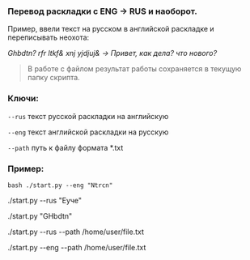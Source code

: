 ### Перевод раскладки с ENG -> RUS и наоборот.

Пример, ввели текст на русском в английской раскладке и переписывать неохота:

_Ghbdtn? rfr ltkf& xnj yjdjuj& -> Привет, как дела? что нового?_

> В работе с файлом результат работы сохраняется в текущую папку скрипта.

### Ключи:
```--rus```    текст русской раскладки на английскую

```--eng```    текст английской раскладки на русскую

```--path```   путь к файлу формата *.txt

### Пример:
```bash ./start.py --eng "Ntrcn"```

./start.py --rus "Еуче"

./start.py "GHbdtn"

./start.py --rus --path /home/user/file.txt

./start.py --eng --path /home/user/file.txt
